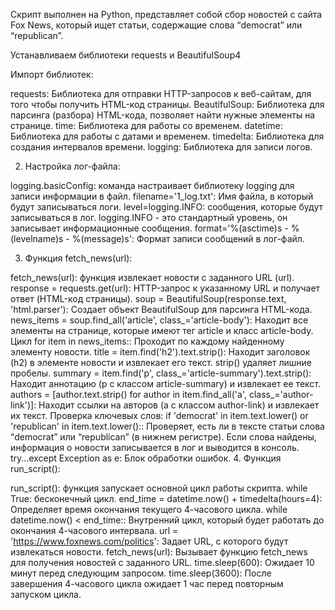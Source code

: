 Скрипт выполнен на Python, представляет собой сбор новостей с сайта Fox News, который ищет статьи, содержащие слова “democrat” или “republican”.

Устанавливаем библиотеки requests и BeautifulSoup4

Импорт библиотек:

requests: Библиотека для отправки HTTP-запросов к веб-сайтам, для того чтобы получить HTML-код страницы.
BeautifulSoup: Библиотека для парсинга (разбора) HTML-кода, позволяет найти нужные элементы на странице.
time: Библиотека для работы со временем.
datetime: Библиотека для работы с датами и временем.
timedelta: Библиотека для создания интервалов времени.
logging: Библиотека для записи логов.

2. Настройка лог-файла:

logging.basicConfig:  команда настраивает библиотеку logging для записи информации в файл.
filename='1_log.txt': Имя файла, в который будут записываться логи.
level=logging.INFO:  сообщения, которые будут записываться в лог. logging.INFO - это стандартный уровень, он записывает информационные сообщения.
format='%(asctime)s - %(levelname)s - %(message)s': Формат записи сообщений в лог-файл.

3. Функция fetch_news(url):

fetch_news(url):  функция извлекает новости с заданного URL (url).
response = requests.get(url): HTTP-запрос к указанному URL и получает ответ (HTML-код страницы).
soup = BeautifulSoup(response.text, 'html.parser'): Создает объект BeautifulSoup для парсинга HTML-кода.
news_items = soup.find_all('article', class_='article-body'): Находит все элементы на странице, которые имеют тег article и класс article-body.
Цикл for item in news_items:: Проходит по каждому найденному элементу новости.
title = item.find('h2').text.strip(): Находит заголовок (h2) в элементе новости и извлекает его текст. strip() удаляет лишние пробелы.
summary = item.find('p', class_='article-summary').text.strip(): Находит аннотацию (p с классом article-summary) и извлекает ее текст.
authors = [author.text.strip() for author in item.find_all('a', class_='author-link')]: Находит ссылки на авторов (a с классом author-link) и извлекает их текст.
Проверка ключевых слов:
if 'democrat' in item.text.lower() or 'republican' in item.text.lower():: Проверяет, есть ли в тексте статьи слова “democrat” или “republican” (в нижнем регистре).
Если слова найдены, информация о новости записывается в лог и выводится в консоль.
try...except Exception as e: Блок обработки ошибок. 
4. Функция run_script():

run_script():  функция запускает основной цикл работы скрипта.
while True: бесконечный цикл.
end_time = datetime.now() + timedelta(hours=4): Определяет время окончания текущего 4-часового цикла.
while datetime.now() < end_time:: Внутренний цикл, который будет работать до окончания 4-часового интервала.
url = 'https://www.foxnews.com/politics': Задает URL, с которого будут извлекаться новости.
fetch_news(url): Вызывает функцию fetch_news для получения новостей с заданного URL.
time.sleep(600): Ожидает 10 минут перед следующим запросом.
time.sleep(3600): После завершения 4-часового цикла ожидает 1 час перед повторным запуском цикла.


